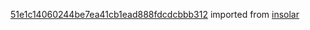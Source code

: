 [51e1c14060244be7ea41cb1ead888fdcdcbbb312](https://github.com/insolar/insolar/commit/51e1c14060244be7ea41cb1ead888fdcdcbbb312) imported from [insolar](https://github.com/insolar/insolar)
